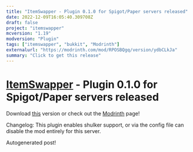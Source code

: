 ```yaml
---
title: "ItemSwapper - Plugin 0.1.0 for Spigot/Paper servers released"
date: 2022-12-09T16:05:40.309708Z
draft: false
project: "itemswapper"
mcversion: "1.19"
modversion: "Plugin"
tags: ["itemswapper", "bukkit", "Modrinth"]
externalurl: "https://modrinth.com/mod/RPOSBQgq/version/ydbCLkJa"
summary: "Click to get this release"
---
```

# [ItemSwapper](/project/itemswapper) - Plugin 0.1.0 for Spigot/Paper servers released
Download [this](https://modrinth.com/mod/RPOSBQgq/version/ydbCLkJa) version or check out the [Modrinth](https://modrinth.com/mod/RPOSBQgq) page!

Changelog: This plugin enables shulker support, or via the config file can disable the mod entirely for this server.

Autogenerated post!
